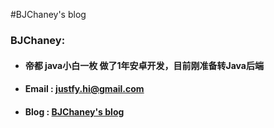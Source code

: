 #BJChaney's blog


### BJChaney:

- #### 帝都 java小白一枚 做了1年安卓开发，目前刚准备转Java后端
- #### Email : justfy.hi@gmail.com
- #### Blog : [BJChaney's blog](bjchaney.github.io)